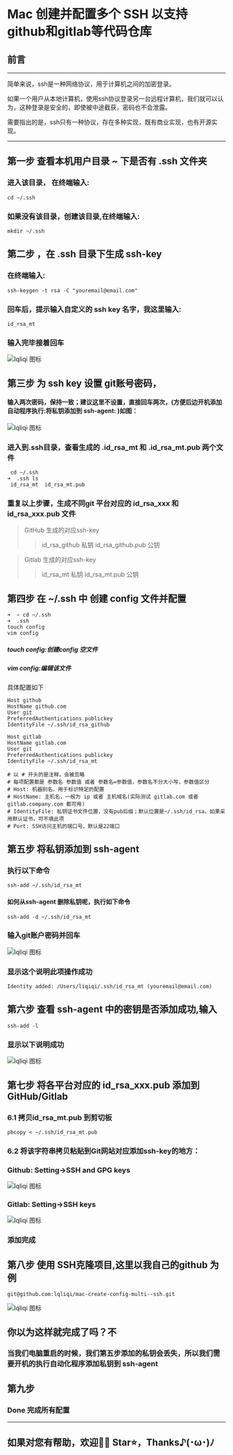 # Mac 创建并配置多个 SSH 以支持 github和gitlab等代码仓库

## 前言

***
简单来说，ssh是一种网络协议，用于计算机之间的加密登录。

如果一个用户从本地计算机，使用ssh协议登录另一台远程计算机，我们就可以认为，这种登录是安全的，即使被中途截获，密码也不会泄露。

需要指出的是，ssh只有一种协议，存在多种实现，既有商业实现，也有开源实现。
* * *
## 第一步 查看本机用户目录 ~ 下是否有 .ssh 文件夹 
### 进入该目录， 在终端输入:
```
cd ~/.ssh
```
### 如果没有该目录，创建该目录,在终端输入:
```
mkdir ~/.ssh
```
## 第二步 ，在 .ssh 目录下生成 ssh-key
### 在终端输入:
```
ssh-keygen -t rsa -C "youremail@email.com"
```

### 回车后，提示输入自定义的 ssh key 名字，我这里输入:
```
id_rsa_mt
```
### 输入完毕接着回车
![lqliqi 图标](https://github.com/lqliqi/mac-create-config-multi--ssh/blob/main/imges/1.png?raw=true "生成ssh-key")

## 第三步 为 ssh key 设置 git账号密码，
#### 输入两次密码，保持一致；建议这里不设置，直接回车两次，(方便后边开机添加自动程序执行:将私钥添加到 ssh-agent: )如图：
![lqliqi 图标](https://github.com/lqliqi/mac-create-config-multi--ssh/blob/main/imges/2.png?raw=true "为ssh-key设置密码")

### 进入到.ssh目录，查看生成的 .id_rsa_mt 和 .id_rsa_mt.pub 两个文件
```
 cd ~/.ssh
➜  .ssh ls
 id_rsa_mt  id_rsa_mt.pub
```
### 重复以上步骤，生成不同git 平台对应的 id_rsa_xxx 和 id_rsa_xxx.pub 文件

> GitHub 生成的对应ssh-key
> > id_rsa_github 私钥
> > id_rsa_github.pub 公钥

> Gitlab 生成的对应ssh-key 
> > id_rsa_mt 私钥
> > id_rsa_mt.pub 公钥

## 第四步 在 ~/.ssh 中 创建 config 文件并配置
```
➜  ~ cd ~/.ssh
➜  .ssh
touch config
vim config
```
##### touch config:创建config 空文件
##### vim config:编辑该文件

具体配置如下
```
Host github
HostName github.com
User git
PreferredAuthentications publickey
IdentityFile ~/.ssh/id_rsa_github

Host gitlab
HostName gitlab.com
User git
PreferredAuthentications publickey
IdentityFile ~/.ssh/id_rsa_mt

# 以 # 开头的是注释，会被忽略
# 每项配置都是 参数名 参数值 或者 参数名=参数值，参数名不分大小写，参数值区分
# Host: 机器别名，用于标识特定的配置
# HostName: 主机名，一般为 ip 或者 主机域名(实际测试 gitlab.com 或者 gitlab.company.com 都可用)
# IdentityFile: 私钥证书文件位置，没有pub后缀；默认位置是~/.ssh/id_rsa，如果采用默认证书，可不填此项
# Port: SSH访问主机的端口号，默认是22端口
```

## 第五步 将私钥添加到 ssh-agent
### 执行以下命令
```
ssh-add ~/.ssh/id_rsa_mt
```
#### 如何从ssh-agent 删除私钥呢，执行如下命令

```
ssh-add -d ~/.ssh/id_rsa_mt
```

### 输入git账户密码并回车
![lqliqi 图标](https://github.com/lqliqi/mac-create-config-multi--ssh/blob/main/imges/4.png?raw=true "私钥添加到ssh-agent")

### 显示这个说明此项操作成功
```
Identity added: /Users/liqiqi/.ssh/id_rsa_mt (youremail@email.com)
```

## 第六步 查看 ssh-agent 中的密钥是否添加成功,输入
```
ssh-add -l
```
### 显示以下说明成功
![lqliqi 图标](https://github.com/lqliqi/mac-create-config-multi--ssh/blob/main/imges/6.png?raw=true "查看ssh-agent 秘钥")

## 第七步 将各平台对应的 id_rsa_xxx.pub 添加到 GitHub/Gitlab

### 6.1 拷贝id_rsa_mt.pub 到剪切板
```
pbcopy < ~/.ssh/id_rsa_mt.pub
```

### 6.2 将该字符串拷贝粘贴到Git网站对应添加ssh-key的地方：

### Github: Setting->SSH and GPG keys
![lqliqi 图标](https://github.com/lqliqi/mac-create-config-multi--ssh/blob/main/imges/9.png?raw=true "github 添加 ssh key")
### Gitlab: Setting->SSH keys
![lqliqi 图标](https://github.com/lqliqi/mac-create-config-multi--ssh/blob/main/imges/8.png?raw=true "gitlab 添加 ssh key")
### 添加完成
## 第八步 使用 SSH克隆项目,这里以我自己的github 为例
```
git@github.com:lqliqi/mac-create-config-multi--ssh.git
```

![lqliqi 图标](https://github.com/lqliqi/mac-create-config-multi--ssh/blob/main/imges/7.png?raw=true "克隆项目 git clone")

## 你以为这样就完成了吗？不
### 当我们电脑重启的时候，我们第五步添加的私钥会丢失，所以我们需要开机的执行自动化程序添加私钥到 ssh-agent

## 第九步 

### Done 完成所有配置
----------
## 如果对您有帮助，欢迎👏🏻 Star⭐️，Thanks♪(･ω･)ﾉ
